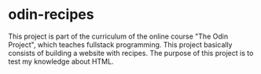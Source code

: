 # odin-recipes
This project is part of the curriculum of the online course "The Odin Project", which teaches fullstack programming. This project basically consists of building a website with recipes. The purpose of this project is to test my knowledge about HTML.
